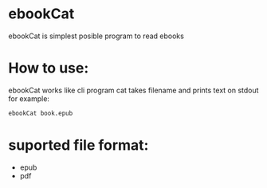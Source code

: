 ebookCat
========
ebookCat is simplest posible program to read ebooks

# How to use:
ebookCat works like cli program cat takes filename and prints text on stdout for example:
```bash
ebookCat book.epub
```
# suported file format:
* epub
* pdf 
